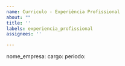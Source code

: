 ```yaml
---
name: Curriculo - Experiência Profissional
about: ""
title: ''
labels: experiencia_profissional
assignees: ''

---
```


nome_empresa:
cargo:
periodo:

